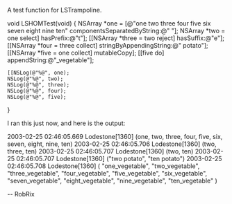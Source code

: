 

A test function for LSTrampoline.

    
void LSHOMTest(void)
{
	NSArray *one = [@"one two three four five six seven eight nine ten" componentsSeparatedByString:@" "];
	NSArray *two = one select] hasPrefix:@"t"];
	[[NSArray *three = two reject] hasSuffix:@"e"];
	[[NSArray *four = three collect] stringByAppendingString:@" potato"];
	[[NSArray *five = one collect] mutableCopy];
	[[five do] appendString:@"_vegetable"];
	
	[[NSLog(@"%@", one);
	NSLog(@"%@", two);
	NSLog(@"%@", three);
	NSLog(@"%@", four);
	NSLog(@"%@", five);
}


I ran this just now, and here is the output:

    
2003-02-25 02:46:05.669 Lodestone[1360] (one, two, three, four, five, six, seven, eight, nine, ten)
2003-02-25 02:46:05.706 Lodestone[1360] (two, three, ten)
2003-02-25 02:46:05.707 Lodestone[1360] (two, ten)
2003-02-25 02:46:05.707 Lodestone[1360] ("two potato", "ten potato")
2003-02-25 02:46:05.708 Lodestone[1360] (
    "one_vegetable", 
    "two_vegetable", 
    "three_vegetable", 
    "four_vegetable", 
    "five_vegetable", 
    "six_vegetable", 
    "seven_vegetable", 
    "eight_vegetable", 
    "nine_vegetable", 
    "ten_vegetable"
)


-- RobRix
